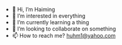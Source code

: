 - 👋 Hi, I’m Haiming
- 👀 I’m interested in everything
- 🌱 I’m currently learning a thing
- 💞️ I’m looking to collaborate on something
- 📫 How to reach me? huhm1@yahoo.com

<!---
huhm1/huhm1 is a ✨ special ✨ repository because its `README.md` (this file) appears on your GitHub profile.
You can click the Preview link to take a look at your changes.
--->

